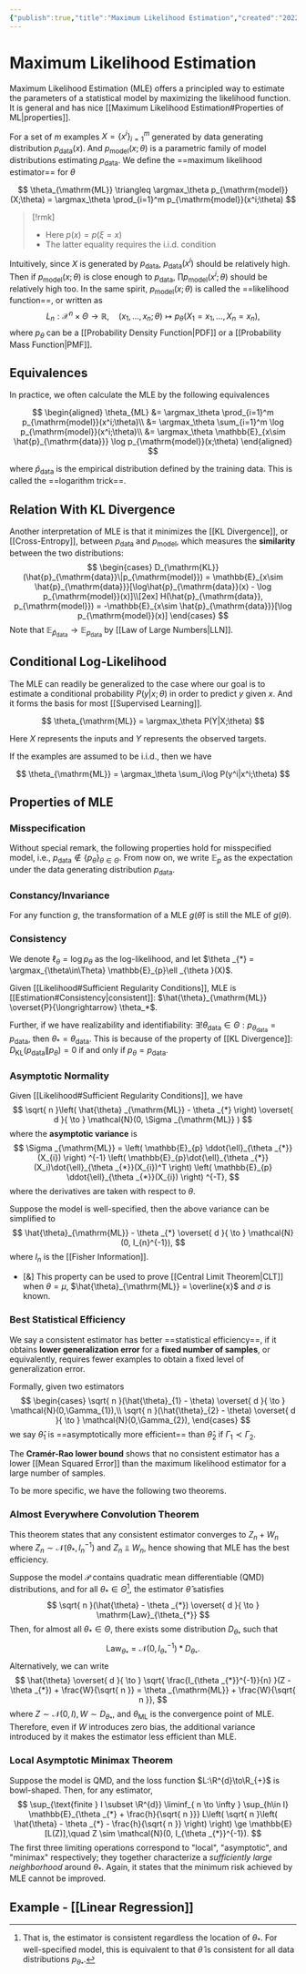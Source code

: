 ```yaml
---
{"publish":true,"title":"Maximum Likelihood Estimation","created":"2022-05-28T03:34:23","modified":"2025-06-03T16:50:16","cssclasses":""}
---
```



# Maximum Likelihood Estimation



Maximum Likelihood Estimation (MLE) offers a principled way to estimate the parameters of a statistical model by maximizing the likelihood function. It is general and has nice [[Maximum Likelihood Estimation#Properties of ML\|properties]].

For a set of $m$ examples $X = \{x^i\}_{i=1}^m$ generated by data generating distribution $p_{\mathrm{data}}(x)$. And $p_{\mathrm{model}}(x;\theta)$ is a parametric family of model distributions estimating $p_{\mathrm{data}}$. We define the ==maximum likelihood estimator== for $\theta$

$$
\theta_{\mathrm{ML}} \triangleq \argmax_\theta p_{\mathrm{model}}(X;\theta)
= \argmax_\theta \prod_{i=1}^m p_{\mathrm{model}}(x^i;\theta)
$$

> [!rmk]
> - Here $p(x) = p(\xi = x)$
> - The latter equality requires the i.i.d. condition

Intuitively, since $X$ is generated by $p_{\mathrm{data}}$, $p_{\mathrm{data}}(x^i)$ should be relatively high. Then if $p_{\mathrm{model}}(x;\theta)$ is close enough to $p_{\mathrm{data}}$, $\prod p_{\mathrm{model}}(x^i;\theta)$ should be relatively high too.
In the same spirit, $p_{\mathrm{model}}(x;\theta)$ is called the ==likelihood function==, or written as
$$
L_{n}: \mathcal{X}^{n} \times \Theta \to \mathbb{R}, \quad (x_{1},\dots, x_n; \theta) \mapsto p_{\theta}(X_{1}=x_{1},\dots,X_n=x_n),
$$
where $p_{\theta}$ can be a [[Probability Density Function\|PDF]] or a [[Probability Mass Function\|PMF]].

## Equivalences

In practice, we often calculate the MLE by the following equivalences

$$
\begin{aligned}
    \theta_{ML} &= \argmax_\theta \prod_{i=1}^m p_{\mathrm{model}}(x^i;\theta)\\
    &= \argmax_\theta \sum_{i=1}^m \log p_{\mathrm{model}}(x^i;\theta)\\
    &= \argmax_\theta \mathbb{E}_{x\sim \hat{p}_{\mathrm{data}}} \log p_{\mathrm{model}}(x;\theta)
\end{aligned}
$$

where $\hat{p}_{\mathrm{data}}$ is the empirical distribution defined by the training data. This is called the ==logarithm trick==.

## Relation With KL Divergence

Another interpretation of MLE is that it minimizes the [[KL Divergence]], or [[Cross-Entropy]], between $p_{\mathrm{data}}$ and $p_{\mathrm{model}}$, which measures the **similarity** between the two distributions:
$$
\begin{cases}
    D_{\mathrm{KL}}(\hat{p}_{\mathrm{data}}\|p_{\mathrm{model}}) = \mathbb{E}_{x\sim \hat{p}_{\mathrm{data}}}[\log\hat{p}_{\mathrm{data}}(x) - \log p_{\mathrm{model}}(x)]\\[2ex]
    H(\hat{p}_{\mathrm{data}}, p_{\mathrm{model}}) = -\mathbb{E}_{x\sim \hat{p}_{\mathrm{data}}}[\log p_{\mathrm{model}}(x)]
\end{cases}
$$
Note that $\mathbb{E}_{\hat{p}_{\mathrm{data}}} \to \mathbb{E}_{p_{\mathrm{data}}}$ by [[Law of Large Numbers\|LLN]].

## Conditional Log-Likelihood

The MLE can readily be generalized to the case where our goal is to estimate a conditional probability $P(y|x;θ)$ in order to predict $y$ given $x$. And it forms the basis for most [[Supervised Learning]].

$$
\theta_{\mathrm{ML}} = \argmax_\theta P(Y|X;\theta)
$$

Here $X$ represents the inputs and $Y$ represents the observed targets.

If the examples are assumed to be i.i.d., then we have

$$
\theta_{\mathrm{ML}} = \argmax_\theta \sum_i\log P(y^i|x^i;\theta)
$$

## Properties of MLE

### Misspecification

Without special remark, the following properties hold for misspecified model, i.e., $p_{\mathrm{data}} \not\in \{p_{\theta}  \}_{\theta\in\Theta}$. From now on, we write $\mathbb{E}_{p}$ as the expectation under the data generating distribution $p_{\mathrm{data}}$.

### Constancy/Invariance

For any function $g$, the transformation of a MLE $g(\hat{\theta})$ is still the MLE of $g(\theta)$.

### Consistency

We denote $\ell _{\theta} = \log p_{\theta }$ as the log-likelihood, and let $\theta _{*} = \argmax_{\theta\in\Theta} \mathbb{E}_{p}\ell _{\theta }(X)$.

Given [[Likelihood#Sufficient Regularity Conditions]], MLE is [[Estimation#Consistency\|consistent]]: $\hat{\theta}_{\mathrm{ML}} \overset{P}{\longrightarrow} \theta_*$.

Further, if we have realizability and identifiability: $\exists! \theta _{\mathrm{data}} \in \Theta  : p_{\theta _{\mathrm{data}}} = p_{\mathrm{\mathrm{data}}}$, then $\theta _{*} = \theta _{\mathrm{data}}$. This is because of the property of [[KL Divergence]]: $D_{\mathrm{KL}}(p_{\mathrm{data}}\|p_{\theta}) = 0$ if and only if $p_{\theta} = p_{\mathrm{data}}$.

### Asymptotic Normality

Given [[Likelihood#Sufficient Regularity Conditions]], we have
$$
\sqrt{ n }\left( \hat{\theta} _{\mathrm{ML}} - \theta _{*} \right)  \overset{ d }{ \to } \mathcal{N}(0, \Sigma _{\mathrm{ML}} )
$$
where the **asymptotic variance** is
$$
\Sigma _{\mathrm{ML}} = \left( \mathbb{E}_{p} \ddot{\ell}_{\theta _{*}}(X_{i}) \right) ^{-1} \left( \mathbb{E}_{p}\dot{\ell}_{\theta _{*}}(X_i)\dot{\ell}_{\theta _{*}}(X_{i})^T \right)  \left( \mathbb{E}_{p} \ddot{\ell}_{\theta _{*}}(X_{i}) \right) ^{-T},
$$
where the derivatives are taken with respect to $\theta$.

Suppose the model is well-specified, then the above variance can be simplified to
$$
\hat{\theta}_{\mathrm{ML}} - \theta _{*} \overset{ d }{ \to } \mathcal{N}(0, I_{n}^{-1}),
$$
where $I_{n}$ is the [[Fisher Information]].

- [&] This property can be used to prove [[Central Limit Theorem\|CLT]] when $\theta = \mu$, $\hat{\theta}_{\mathrm{ML}} = \overline{x}$ and $\sigma$ is known.

### Best Statistical Efficiency

We say a consistent estimator has better ==statistical efficiency==, if it obtains **lower generalization error** for a **fixed number of samples**, or equivalently, requires fewer examples to obtain a fixed level of generalization error.

Formally, given two estimators
$$
\begin{cases}
\sqrt{ n }(\hat{\theta}_{1} - \theta) \overset{ d }{ \to } \mathcal{N}(0,\Gamma_{1}),\\
\sqrt{ n }(\hat{\theta}_{2} - \theta) \overset{ d }{ \to } \mathcal{N}(0,\Gamma_{2}),
\end{cases}
$$
we say $\hat{\theta}_{1}$ is ==asymptotically more efficient== than $\hat{\theta}_{2}$ if $\Gamma_{1} \prec \Gamma_{2}$.

The **Cramér-Rao lower bound** shows that no consistent estimator has a lower [[Mean Squared Error]] than the maximum likelihood estimator for a large number of samples.

To be more specific, we have the following two theorems.

### Almost Everywhere Convolution Theorem

This theorem states that any consistent estimator converges to $Z_n + W_n$ where $Z_n \sim \mathcal{N}(\theta _{*}, I_n^{-1})$ and $Z_n\Perp W_n$, hence showing that MLE has the best efficiency.

Suppose the model $\mathcal{P}$ contains quadratic mean differentiable (QMD) distributions, and for all $\theta _{*}\in\Theta$[^1], the estimator $\hat{\theta}$ satisfies
$$
\sqrt{ n }(\hat{\theta} - \theta _{*}) \overset{ d }{ \to } \mathrm{Law}_{\theta_{*}}
$$
Then, for almost all $\theta _{*}\in\Theta$, there exists some distribution $D_{\theta _{*}}$ such that
$$
\mathrm{Law}_{\theta _{*}} = \mathcal{N}(0, I_{\theta _{*}}^{-1}) \ast D_{\theta _{*}}.
$$
Alternatively, we can write
$$
\hat{\theta} \overset{ d }{ \to } \sqrt{ \frac{I_{\theta _{*}}^{-1}}{n} }(Z - \theta _{*}) + \frac{W}{\sqrt{ n }} = \theta _{\mathrm{ML}} + \frac{W}{\sqrt{ n }},
$$
where $Z \sim \mathcal{N}(0,I), W \sim D_{\theta _{*}}$, and $\theta _{\mathrm{ML}}$ is the convergence point of MLE.
Therefore, even if $W$ introduces zero bias, the additional variance introduced by it makes the estimator less efficient than MLE.

### Local Asymptotic Minimax Theorem

Suppose the model is QMD, and the loss function $L:\R^{d}\to\R_{+}$ is bowl-shaped. Then, for any estimator,
$$
\sup_{\text{finite } I \subset \R^{d}} \liminf_{ n \to \infty } \sup_{h\in I} \mathbb{E}_{\theta _{*} + \frac{h}{\sqrt{ n }}} L\left( \sqrt{ n }\left( \hat{\theta} - \theta _{*} - \frac{h}{\sqrt{ n }} \right) \right) \ge \mathbb{E}[L(Z)],\quad Z \sim \mathcal{N}(0, I_{\theta _{*}}^{-1}).
$$
The first three limiting operations correspond to "local", "asymptotic", and "minimax" respectively; they together characterize a *sufficiently large neighborhood* around $\theta _{*}$.
Again, it states that the minimum risk achieved by MLE cannot be improved.

## Example - [[Linear Regression]]

[^1]: That is, the estimator is consistent regardless the location of $\theta_*$. For well-specified model, this is equivalent to that $\hat{\theta}$ is consistent for all data distributions $p_{\theta _{*}}$.
